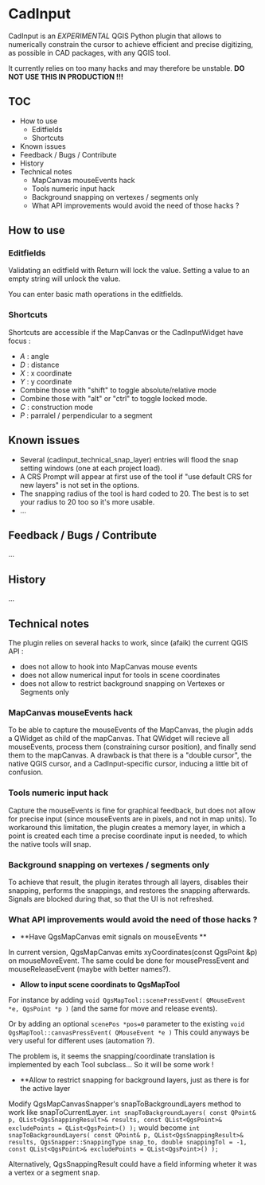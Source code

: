 # CadInput


CadInput is an _EXPERIMENTAL_ QGIS Python plugin that allows to numerically constrain the cursor to achieve efficient and precise digitizing, as possible in CAD packages, with any QGIS tool.

It currently relies on too many hacks and may therefore be unstable. **DO NOT USE THIS IN PRODUCTION !!!**

## TOC
<!-- MarkdownTOC -->
- How to use
    - Editfields
    - Shortcuts
- Known issues
- Feedback / Bugs / Contribute
- History
- Technical notes
    - MapCanvas mouseEvents hack
    - Tools numeric input hack
    - Background snapping on vertexes / segments only
    - What API improvements would avoid the need of those hacks ?
<!-- /MarkdownTOC -->


## How to use

### Editfields

Validating an editfield with Return will lock the value.
Setting a value to an empty string will unlock the value.

You can enter basic math operations in the editfields.


### Shortcuts

Shortcuts are accessible if the MapCanvas or the CadInputWidget have focus :

- *A* : angle
- *D* : distance
- *X* : x coordinate
- *Y* : y coordinate
- Combine those with "shift" to toggle absolute/relative mode
- Combine those with "alt" or "ctrl" to toggle locked mode.
- *C* : construction mode
- *P* : parralel / perpendicular to a segment

## Known issues

- Several (cadinput_technical_snap_layer) entries will flood the snap setting windows (one at each project load).
- A CRS Prompt will appear at first use of the tool if "use default CRS for new layers" is not set in the options.
- The snapping radius of the tool is hard coded to 20. The best is to set your radius to 20 too so it's more usable. 
- ...

## Feedback / Bugs / Contribute

...

## History

...

## Technical notes

The plugin relies on several hacks to work, since (afaik) the current QGIS API :
- does not allow to hook into MapCanvas mouse events 
- does not allow numerical input for tools in scene coordinates
- does not allow to restrict background snapping on Vertexes or Segments only

### MapCanvas mouseEvents hack

To be able to capture the mouseEvents of the MapCanvas, the plugin adds a QWidget as child of the mapCanvas.
That QWidget will recieve all mouseEvents, process them (constraining cursor position), and finally send them to the mapCanvas.
A drawback is that there is a "double cursor", the native QGIS cursor, and a CadInput-specific cursor, inducing a little bit of confusion.

### Tools numeric input hack

Capture the mouseEvents is fine for graphical feedback, but does not allow for precise input (since mouseEvents are in pixels, and not in map units).
To workaround this limitation, the plugin creates a memory layer, in which a point is created each time a precise coordinate input is needed, to which the native tools will snap.

### Background snapping on vertexes / segments only

To achieve that result, the plugin iterates through all layers, disables their snapping, performs the snappings, and restores the snapping afterwards.
Signals are blocked during that, so that the UI is not refreshed.

### What API improvements would avoid the need of those hacks ? 

- **Have QgsMapCanvas emit signals on mouseEvents **

In current version, QgsMapCanvas emits xyCoordinates(const QgsPoint &p) on mouseMoveEvent. The same could be done for mousePressEvent and mouseReleaseEvent (maybe with better names?).

- **Allow to input scene coordinats to QgsMapTool**

For instance by adding `void QgsMapTool::scenePressEvent( QMouseEvent *e, QgsPoint *p )` (and the same for move and release events).

Or by adding an optional `scenePos *pos=0` parameter to the existing `void QgsMapTool::canvasPressEvent( QMouseEvent *e )`
This could anyways be very useful for different uses (automation ?).

The problem is, it seems the snapping/coordinate translation is implemented by each Tool subclass... So it will be some work !

- **Allow to restrict snapping for background layers, just as there is for the active layer

Modify QgsMapCanvasSnapper's snapToBackgroundLayers method to work like snapToCurrentLayer.
`int snapToBackgroundLayers( const QPoint& p, QList<QgsSnappingResult>& results, const QList<QgsPoint>& excludePoints = QList<QgsPoint>() );` would become 
`int snapToBackgroundLayers( const QPoint& p, QList<QgsSnappingResult>& results, QgsSnapper::SnappingType snap_to, double snappingTol = -1, const QList<QgsPoint>& excludePoints = QList<QgsPoint>() );`

Alternatively, QgsSnappingResult could have a field informing wheter it was a vertex or a segment snap.
    


